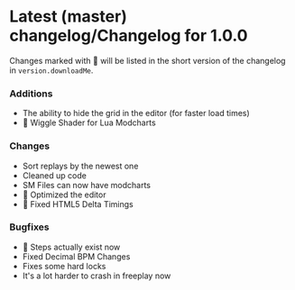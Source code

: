 # Latest (master) changelog/Changelog for 1.0.0

Changes marked with 💖 will be listed in the short version of the changelog in `version.downloadMe`.

### Additions
- The ability to hide the grid in the editor (for faster load times)
- 💖 Wiggle Shader for Lua Modcharts

### Changes
- Sort replays by the newest one
- Cleaned up code
- SM Files can now have modcharts
- 💖 Optimized the editor
- 💖 Fixed HTML5 Delta Timings

### Bugfixes
- 💖 Steps actually exist now
- Fixed Decimal BPM Changes
- Fixes some hard locks
- It's a lot harder to crash in freeplay now